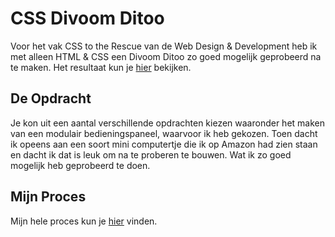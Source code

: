 # CSS Divoom Ditoo

Voor het vak CSS to the Rescue van de Web Design & Development heb ik met alleen HTML & CSS een Divoom Ditoo zo goed mogelijk geprobeerd na te maken. Het resultaat kun je [hier](https://inevdhoven.github.io/CSS-Divoom-Ditoo/) bekijken.

## De Opdracht

Je kon uit een aantal verschillende opdrachten kiezen waaronder het maken van een modulair bedieningspaneel, waarvoor ik heb gekozen. Toen dacht ik opeens aan een soort mini computertje die ik op Amazon had zien staan en dacht ik dat is leuk om na te proberen te bouwen. Wat ik zo goed mogelijk heb geprobeerd te doen.

## Mijn Proces

Mijn hele proces kun je [hier](https://smooth-freeze-4ae.notion.site/CSS-To-The-Rescue-83bc4f197b964d8a98e95837cf69e052) vinden.
